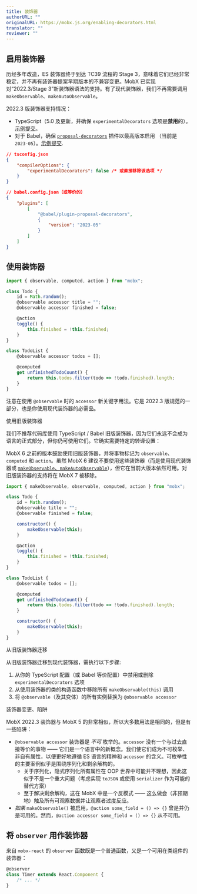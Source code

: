 ```yaml
---
title: 装饰器
authorURL: ""
originalURL: https://mobx.js.org/enabling-decorators.html
translator: ""
reviewer: ""
---
```


## 启用装饰器

历经多年改造，ES 装饰器终于到达 TC39 流程的 Stage 3，意味着它们已经非常稳定，并不再有装饰器提案早期版本的不兼容变更。MobX 已实现对“2022.3/Stage 3”新装饰器语法的支持。有了现代装饰器，我们不再需要调用 `makeObservable`、`makeAutoObservable`。

2022.3 版装饰器支持情况：

-   TypeScript（5.0 及更新，并确保 `experimentalDecorators` 选项是**禁用**的）。[示例提交][1]。
-   对于 Babel，确保 [`proposal-decorators`][2] 插件以最高版本启用 （当前是 `2023-05`）。[示例提交][3].

```json
// tsconfig.json
{
    "compilerOptions": {
        "experimentalDecorators": false /* 或直接移除该选项 */
    }
}

// babel.config.json（或等价的）
{
    "plugins": [
        [
            "@babel/plugin-proposal-decorators",
            {
                "version": "2023-05"
            }
        ]
    ]
}
```

## 使用装饰器

```javascript
import { observable, computed, action } from "mobx";

class Todo {
    id = Math.random();
    @observable accessor title = "";
    @observable accessor finished = false;

    @action
    toggle() {
        this.finished = !this.finished;
    }
}

class TodoList {
    @observable accessor todos = [];

    @computed
    get unfinishedTodoCount() {
        return this.todos.filter(todo => !todo.finished).length;
    }
}
```

注意在使用 `@observable` 时的 `accessor` 新关键字用法。它是 2022.3 版规范的一部分，也是你使用现代装饰器的必需品。

使用旧版装饰器

我们不推荐代码库使用 TypeScript / Babel 旧版装饰器，因为它们永远不会成为语言的正式部分，但你仍可使用它们。它确实需要特定的转译设置：

MobX 6 之前的版本鼓励使用旧版装饰器，并将事物标记为 `observable`、`computed` 和 `action`。虽然 MobX 6 建议不要使用这些装饰器（而是使用现代装饰器或 [`makeObservable`、`makeAutoObservable`][4]），但它在当前大版本依然可用。对旧版装饰器的支持将在 MobX 7 被移除。

```javascript
import { makeObservable, observable, computed, action } from "mobx";

class Todo {
    id = Math.random();
    @observable title = "";
    @observable finished = false;

    constructor() {
        makeObservable(this);
    }

    @action
    toggle() {
        this.finished = !this.finished;
    }
}

class TodoList {
    @observable todos = [];

    @computed
    get unfinishedTodoCount() {
        return this.todos.filter(todo => !todo.finished).length;
    }

    constructor() {
        makeObservable(this);
    }
}
```

从旧版装饰器迁移

从旧版装饰器迁移到现代装饰器，需执行以下步骤:

1.  从你的 TypeScript 配置（或 Babel 等价配置）中禁用或删除 `experimentalDecorators` 选项
2.  从使用装饰器的类的构造函数中移除所有 `makeObservable(this)` 调用
3.  将 `@observable`（及其变体）的所有实例替换为 `@observable accessor`

装饰器变更、陷阱

MobX 2022.3 装饰器与 MobX 5 的非常相似，所以大多数用法是相同的，但是有一些陷阱：

-   `@observable accessor` 装饰器是 _不可_ 枚举的。`accessor` 没有一个与过去直接等价的事物 —— 它们是一个语言中的新概念。我们使它们成为不可枚举、非自有属性，以便更好地遵循 ES 语言的精神和 `accessor` 的含义。可枚举性的主要案例似乎是围绕序列化和剩余解构的。
    -   关于序列化，隐式序列化所有属性在 OOP 世界中可能并不理想，因此这似乎不是一个重大问题（考虑实现 `toJSON` 或使用 `serializer` 作为可能的替代方案）
    -   至于解决剩余解构，这在 MobX 中是一个反模式 —— 这么做会（非预期地）触及所有可观察数据并让观察者过度反应。
-   _如果_ `makeObservable()` 被启用，`@action some_field = () => {}` 曾是并仍是可用的。然而，`@action accessor some_field = () => {}` 从不可用。

## 将 `observer` 用作装饰器

来自 `mobx-react` 的 `observer` 函数既是一个普通函数，又是一个可用在类组件的装饰器：

```javascript
@observer
class Timer extends React.Component {
    /* ... */
}
```

[1]: https://github.com/mweststrate/currencies-demo/commit/acb9ac8c148e8beef88042c847bb395131e85d60
[2]: https://babeljs.io/docs/babel-plugin-proposal-decorators
[3]: https://github.com/mweststrate/currencies-demo/commit/4999d2228208f3e1e10bc00a272046eaefde8585
[4]: observable-state
